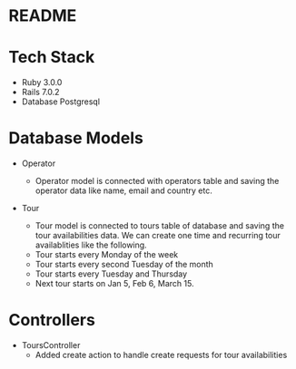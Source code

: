 # README

# Tech Stack

- Ruby 3.0.0
- Rails 7.0.2
- Database Postgresql

# Database Models

- Operator
  - Operator model is connected with operators table and saving the operator data like name, email and country etc.

- Tour
  - Tour model is connected to tours table of database and saving the tour availabilities data. We can create one time and recurring tour availablities like the following.
  - Tour starts every Monday of the week
  - Tour starts every second Tuesday of the month
  - Tour starts every Tuesday and Thursday
  - Next tour starts on Jan 5, Feb 6, March 15.

# Controllers

- ToursController
  - Added create action to handle create requests for tour availabilities
